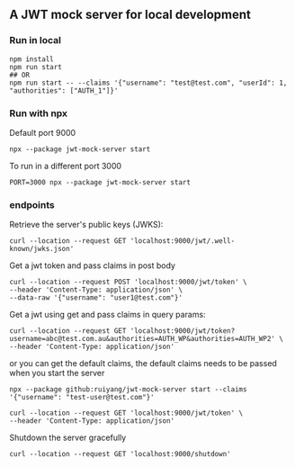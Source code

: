## A JWT mock server for local development

### Run in local

```shell
npm install
npm run start
## OR
npm run start -- --claims '{"username": "test@test.com", "userId": 1, "authorities": ["AUTH_1"]}'
```

### Run with npx

Default port 9000

```shell
npx --package jwt-mock-server start
```

To run in a different port 3000

```shell
PORT=3000 npx --package jwt-mock-server start
```

### endpoints

Retrieve the server's public keys (JWKS):

```shell
curl --location --request GET 'localhost:9000/jwt/.well-known/jwks.json'
```

Get a jwt token and pass claims in post body

```shell
curl --location --request POST 'localhost:9000/jwt/token' \
--header 'Content-Type: application/json' \
--data-raw '{"username": "user1@test.com"}'
```

Get a jwt using get and pass claims in query params:

```shell
curl --location --request GET 'localhost:9000/jwt/token?username=abc@test.com.au&authorities=AUTH_WP&authorities=AUTH_WP2' \
--header 'Content-Type: application/json'
```

or you can get the default claims, the default claims needs to be passed when you start the server

```shell
npx --package github:ruiyang/jwt-mock-server start --claims '{"username": "test-user@test.com"}'

curl --location --request GET 'localhost:9000/jwt/token' \
--header 'Content-Type: application/json'
```

Shutdown the server gracefully

```shell
curl --location --request GET 'localhost:9000/shutdown'
```
